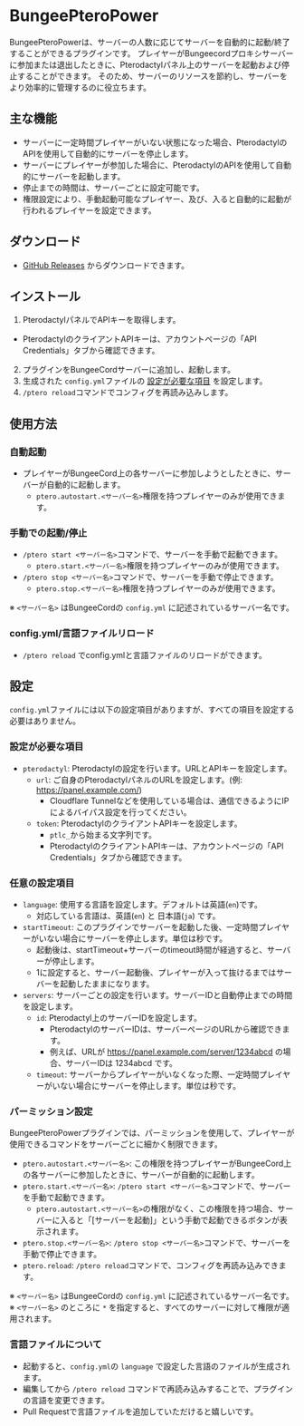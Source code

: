 # BungeePteroPower

BungeePteroPowerは、サーバーの人数に応じてサーバーを自動的に起動/終了することができるプラグインです。
プレイヤーがBungeecordプロキシサーバーに参加または退出したときに、Pterodactylパネル上のサーバーを起動および停止することができます。
そのため、サーバーのリソースを節約し、サーバーをより効率的に管理するのに役立ちます。

## 主な機能

- サーバーに一定時間プレイヤーがいない状態になった場合、PterodactylのAPIを使用して自動的にサーバーを停止します。
- サーバーにプレイヤーが参加した場合に、PterodactylのAPIを使用して自動的にサーバーを起動します。
- 停止までの時間は、サーバーごとに設定可能です。
- 権限設定により、手動起動可能なプレイヤー、及び、入ると自動的に起動が行われるプレイヤーを設定できます。

## ダウンロード

- [GitHub Releases](https://github.com/Kamesuta/BungeePteroPower/releases) からダウンロードできます。

## インストール

1. PterodactylパネルでAPIキーを取得します。
  - PterodactylのクライアントAPIキーは、アカウントページの「API Credentials」タブから確認できます。
2. プラグインをBungeeCordサーバーに追加し、起動します。
3. 生成された `config.yml`ファイルの [設定が必要な項目](#設定が必要な項目) を設定します。
4. `/ptero reload`コマンドでコンフィグを再読み込みします。

## 使用方法

### 自動起動

- プレイヤーがBungeeCord上の各サーバーに参加しようとしたときに、サーバーが自動的に起動します。
  - `ptero.autostart.<サーバー名>`権限を持つプレイヤーのみが使用できます。

### 手動での起動/停止

- `/ptero start <サーバー名>`コマンドで、サーバーを手動で起動できます。
  - `ptero.start.<サーバー名>`権限を持つプレイヤーのみが使用できます。
- `/ptero stop <サーバー名>`コマンドで、サーバーを手動で停止できます。
  - `ptero.stop.<サーバー名>`権限を持つプレイヤーのみが使用できます。

※ `<サーバー名>` はBungeeCordの `config.yml` に記述されているサーバー名です。

### config.yml/言語ファイルリロード

- `/ptero reload` でconfig.ymlと言語ファイルのリロードができます。

## 設定

`config.yml`ファイルには以下の設定項目がありますが、すべての項目を設定する必要はありません。

### 設定が必要な項目

- `pterodactyl`: Pterodactylの設定を行います。URLとAPIキーを設定します。
  - `url`: ご自身のPterodactylパネルのURLを設定します。(例: https://panel.example.com/)
    - Cloudflare Tunnelなどを使用している場合は、通信できるようにIPによるバイパス設定を行ってください。
  - `token`: PterodactylのクライアントAPIキーを設定します。
    - `ptlc_`から始まる文字列です。
    - PterodactylのクライアントAPIキーは、アカウントページの「API Credentials」タブから確認できます。

### 任意の設定項目

- `language`: 使用する言語を設定します。デフォルトは英語(`en`)です。
  - 対応している言語は、英語(`en`) と 日本語(`ja`) です。
- `startTimeout`: このプラグインでサーバーを起動した後、一定時間プレイヤーがいない場合にサーバーを停止します。単位は秒です。
  - 起動後は、startTimeout+サーバーのtimeout時間が経過すると、サーバーが停止します。
  - 1に設定すると、サーバー起動後、プレイヤーが入って抜けるまではサーバーを起動したままになります。
- `servers`: サーバーごとの設定を行います。サーバーIDと自動停止までの時間を設定します。
  - `id`: Pterodactyl上のサーバーIDを設定します。
    - PterodactylのサーバーIDは、サーバーページのURLから確認できます。
    - 例えば、URLが https://panel.example.com/server/1234abcd の場合、サーバーIDは 1234abcd です。
  - `timeout`: サーバーからプレイヤーがいなくなった際、一定時間プレイヤーがいない場合にサーバーを停止します。単位は秒です。

### パーミッション設定

BungeePteroPowerプラグインでは、パーミッションを使用して、プレイヤーが使用できるコマンドをサーバーごとに細かく制限できます。

- `ptero.autostart.<サーバー名>`: この権限を持つプレイヤーがBungeeCord上の各サーバーに参加したときに、サーバーが自動的に起動します。
- `ptero.start.<サーバー名>`: `/ptero start <サーバー名>`コマンドで、サーバーを手動で起動できます。
  - `ptero.autostart.<サーバー名>`の権限がなく、この権限を持つ場合、サーバーに入ると「[サーバーを起動]」という手動で起動できるボタンが表示されます。
- `ptero.stop.<サーバー名>`: `/ptero stop <サーバー名>`コマンドで、サーバーを手動で停止できます。
- `ptero.reload`: `/ptero reload`コマンドで、コンフィグを再読み込みできます。

※ `<サーバー名>` はBungeeCordの `config.yml` に記述されているサーバー名です。
※ `<サーバー名>` のところに `*` を指定すると、すべてのサーバーに対して権限が適用されます。

### 言語ファイルについて

- 起動すると、`config.yml`の `language` で設定した言語のファイルが生成されます。
- 編集してから `/ptero reload` コマンドで再読み込みすることで、プラグインの言語を変更できます。
- Pull Requestで言語ファイルを追加していただけると嬉しいです。
